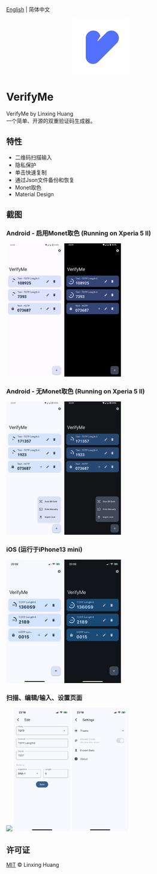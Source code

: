 [English](README.md) | 简体中文
<p align="center">
    <a href="https://github.com/ClaretWheel1481/VerifyMe">
        <img src="./public/Logo.png" height="150"/>
    </a>
</p>


# VerifyMe
VerifyMe by Linxing Huang
<br>
一个简单、开源的双重验证码生成器。
<br>

## 特性
- 二维码扫描输入
- 隐私保护
- 单击快速复制
- 通过Json文件备份和恢复
- Monet取色
- Material Design

## 截图
### Android - 启用Monet取色 (Running on Xperia 5 II)
<div class="half">
    <img src="./public/Screenshot_Android_Monet_Light.png" width=30%/>
    <img src="./public/Screenshot_Android_Monet_Dark.png" width=30%/>
</div>

### Android - 无Monet取色 (Running on Xperia 5 II)
<div class="half">
    <img src="./public/Screenshot_Android_Non_Monet_Light.png" width=30%/>
    <img src="./public/Screenshot_Android_Non_Monet_Dark.png" width=30%/>
</div>

### iOS (运行于iPhone13 mini)
<div class="half">
    <img src="./public/Screenshot_iOS_Light.PNG" width=30%/>
    <img src="./public/Screenshot_iOS_Dark.PNG" width=30%/>
</div>

### 扫描、编辑/输入、设置页面
<div class="half">
    <img src="./public/Screenshot_Scan.PNG" width=30%/>
    <img src="./public/Screenshot_Edit.PNG" width=30%/>
    <img src="./public/Screenshot_Settings.PNG" width=30%/>
</div>

## 许可证
[MIT](LICENSE) © Linxing Huang